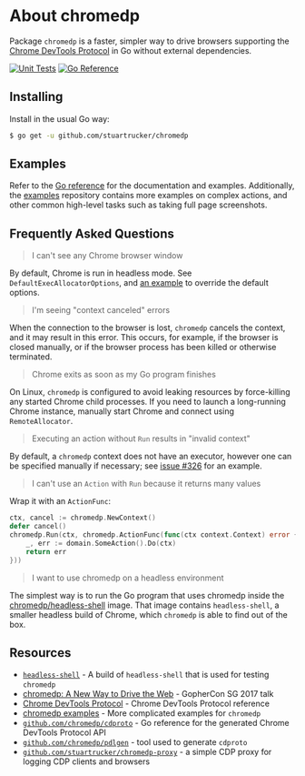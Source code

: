 # About chromedp

Package `chromedp` is a faster, simpler way to drive browsers supporting the
[Chrome DevTools Protocol][devtools-protocol] in Go without external dependencies.

[![Unit Tests][chromedp-ci-status]][chromedp-ci]
[![Go Reference][goref-chromedp-status]][goref-chromedp]

## Installing

Install in the usual Go way:

```sh
$ go get -u github.com/stuartrucker/chromedp
```

## Examples

Refer to the [Go reference][goref-chromedp] for the documentation and examples.
Additionally, the [examples][chromedp-examples] repository contains more
examples on complex actions, and other common high-level tasks such as taking
full page screenshots.

## Frequently Asked Questions

> I can't see any Chrome browser window

By default, Chrome is run in headless mode. See `DefaultExecAllocatorOptions`, and
[an example][goref-chromedp-exec-allocator] to override the default options.

> I'm seeing "context canceled" errors

When the connection to the browser is lost, `chromedp` cancels the context, and
it may result in this error. This occurs, for example, if the browser is closed
manually, or if the browser process has been killed or otherwise terminated.

> Chrome exits as soon as my Go program finishes

On Linux, `chromedp` is configured to avoid leaking resources by force-killing
any started Chrome child processes. If you need to launch a long-running Chrome
instance, manually start Chrome and connect using `RemoteAllocator`.

> Executing an action without `Run` results in "invalid context"

By default, a `chromedp` context does not have an executor, however one can be
specified manually if necessary; see [issue #326][github-326]
for an example.

> I can't use an `Action` with `Run` because it returns many values

Wrap it with an `ActionFunc`:

```go
ctx, cancel := chromedp.NewContext()
defer cancel()
chromedp.Run(ctx, chromedp.ActionFunc(func(ctx context.Context) error {
	_, err := domain.SomeAction().Do(ctx)
	return err
}))
```

> I want to use chromedp on a headless environment

The simplest way is to run the Go program that uses chromedp inside the
[chromedp/headless-shell][docker-headless-shell] image. That image contains
`headless-shell`, a smaller headless build of Chrome, which `chromedp` is able
to find out of the box.

## Resources

* [`headless-shell`][docker-headless-shell] - A build of `headless-shell` that is used for testing `chromedp`
* [chromedp: A New Way to Drive the Web][gophercon-2017-presentation] - GopherCon SG 2017 talk
* [Chrome DevTools Protocol][devtools-protocol] - Chrome DevTools Protocol reference
* [chromedp examples][chromedp-examples] - More complicated examples for `chromedp`
* [`github.com/chromedp/cdproto`][goref-cdproto] - Go reference for the generated Chrome DevTools Protocol API
* [`github.com/chromedp/pdlgen`][chromedp-pdlgen] - tool used to generate `cdproto`
* [`github.com/stuartrucker/chromedp-proxy`][chromedp-proxy] - a simple CDP proxy for logging CDP clients and browsers

[chromedp-ci]: https://github.com/stuartrucker/chromedp/actions/workflows/test.yml (Test CI)
[chromedp-ci-status]: https://github.com/stuartrucker/chromedp/actions/workflows/test.yml/badge.svg (Test CI)
[chromedp-examples]: https://github.com/chromedp/examples
[chromedp-pdlgen]: https://github.com/chromedp/pdlgen
[chromedp-proxy]: https://github.com/stuartrucker/chromedp-proxy
[devtools-protocol]: https://chromedevtools.github.io/devtools-protocol/
[docker-headless-shell]: https://hub.docker.com/r/chromedp/headless-shell/
[github-326]: https://github.com/stuartrucker/chromedp/issues/326
[gophercon-2017-presentation]: https://www.youtube.com/watch?v=_7pWCg94sKw
[goref-cdproto]: https://pkg.go.dev/github.com/chromedp/cdproto
[goref-chromedp-exec-allocator]: https://pkg.go.dev/github.com/stuartrucker/chromedp#example-ExecAllocator
[goref-chromedp]: https://pkg.go.dev/github.com/stuartrucker/chromedp
[goref-chromedp-status]: https://pkg.go.dev/badge/github.com/stuartrucker/chromedp.svg
